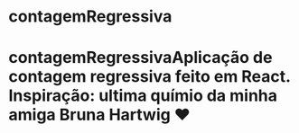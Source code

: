 # contagemRegressiva
# contagemRegressivaAplicação de contagem regressiva feito em React. Inspiração: ultima químio da minha amiga Bruna Hartwig ♥
